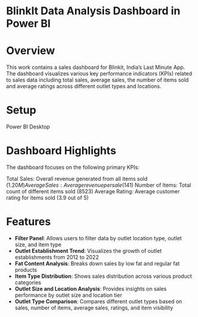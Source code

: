 # BlinkIt Data Analysis Dashboard in Power BI
# Overview
This work contains a sales dashboard for Blinkit, India’s Last Minute App. The dashboard visualizes various key performance indicators (KPIs) related to sales data including total sales, average sales, the number of items sold and average ratings across different outlet types and locations.
# Setup
Power BI Desktop
# Dashboard Highlights
The dashboard focuses on the following primary KPIs:

Total Sales: Overall revenue generated from all items sold ($1.20M)
Average Sales: Average revenue per sale ($141)
Number of Items: Total count of different items sold (8523)
Average Rating: Average customer rating for items sold (3.9 out of 5)

# Features
* **Filter Panel**: Allows users to filter data by outlet location type, outlet size, and item type <br />
* **Outlet Establishment Trend**: Visualizes the growth of outlet establishments from 2012 to 2022 <br />
* **Fat Content Analysis**: Breaks down sales by low fat and regular fat products <br />
* **Item Type Distribution**: Shows sales distribution across various product categories <br />
* **Outlet Size and Location Analysis**: Provides insights on sales performance by outlet size and location tier <br />
* **Outlet Type Comparison**: Compares different outlet types based on sales, number of items, average sales, ratings, and item visibility <br />
